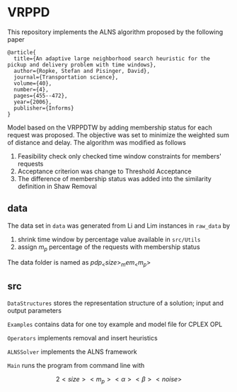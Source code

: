 # VRPPD

This repository implements the ALNS algorithm proposed by the following paper

```
@article{
  title={An adaptive large neighborhood search heuristic for the pickup and delivery problem with time windows},
  author={Ropke, Stefan and Pisinger, David},
  journal={Transportation science},
  volume={40},
  number={4},
  pages={455--472},
  year={2006},
  publisher={Informs}
}
```

Model based on the VRPPDTW by adding membership status for each request was proposed.
The objective was set to minimize the weighted sum of distance and delay.
The algorithm was modified as follows
1. Feasibility check only checked time window constraints for members' requests
2. Acceptance criterion was change to Threshold Acceptance
3. The difference of membership status was added into the similarity definition in Shaw Removal

## data
The data set in `data` was generated from Li and Lim instances in `raw_data` by
1. shrink time window by percentage value available in `src/Utils`
2. assign $`m_p`$ percentage of the requests with membership status

The data folder is named as $`pdp_<size>_mem_<m_p>`$

## src
`DataStructures` stores the representation structure of a solution; input and output parameters

`Examples` contains data for one toy example and model file for CPLEX OPL

`Operators` implements removal and insert heuristics

`ALNSSolver` implements the ALNS framework

`Main` runs the program from command line with
```math
2 <size> <m_p> <\alpha> <\beta> <noise>
```